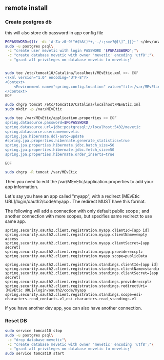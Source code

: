 

## remote install

### Create postgres db

this will also store db password in app config file

```bash
PGPASSWORD=$(tr -dc 'A-Za-z0-9!"#$%&()*+,-./:;<=>?@[\]^_{|}~' </dev/urandom | head -c 32  ; echo)
sudo -u postgres psql\
 -c "create user mevetic with login PASSWORD '$PGPASSWORD';"\
 -c "create database mevetic with owner 'mevetic' encoding 'utf8';"\
 -c "grant all privileges on database mevetic to mevetic;"


sudo tee /etc/tomcat10/Catalina/localhost/MEvEtic.xml <<- EOF
<?xml version="1.0" encoding="UTF-8"?>
<Context>
    <Environment name="spring.config.location" value="file:/var/MEvEtic/" type="java.lang.String"/>
</Context>
EOF

sudo chgrp tomcat /etc/tomcat10/Catalina/localhost/MEvEtic.xml
sudo mkdir -p /var/MEvEtic

sudo tee /var/MEvEtic/application.properties << EOF
spring.datasource.password=$PGPASSWORD
spring.datasource.url=jdbc:postgresql://localhost:5432/mevetic
spring.datasource.username=mevetic
spring.jpa.hibernate.ddl-auto=update
#spring.jpa.properties.hibernate.generate_statistics=true
spring.jpa.properties.hibernate.jdbc.batch_size=50
spring.jpa.properties.hibernate.jdbc.fetch_size=50
spring.jpa.properties.hibernate.order_inserts=true

EOF

sudo chgrp -R tomcat /var/MEvEtic
```

Then you need to edit the /var/MEvEtic/application.properties to add your app information.

Let's say you have an app called "myapp", with a redirect [MEvEtic URL]/login/oauth2/code/myapp . The redirect MUST have this format.

The following will add a connection with only default public scope ; and another connection with more scopes, but specifies same redirect to use same app.

```
spring.security.oauth2.client.registration.myapp.clientId=[app id]
spring.security.oauth2.client.registration.myapp.clientName=empty access
spring.security.oauth2.client.registration.myapp.clientSecret=[app secret]
spring.security.oauth2.client.registration.myapp.provider=ccplz
spring.security.oauth2.client.registration.myapp.scope=publicData

spring.security.oauth2.client.registration.standings.clientId=[app id]
spring.security.oauth2.client.registration.standings.clientName=standings
spring.security.oauth2.client.registration.standings.clientSecret=[app secret]
spring.security.oauth2.client.registration.standings.provider=ccplz
spring.security.oauth2.client.registration.standings.redirectUri=[MEvEtic URL]/login/oauth2/code/myapp
spring.security.oauth2.client.registration.standings.scope=esi-characters.read_contacts.v1,esi-characters.read_standings.v1
```

If you have another dev app, you can also have another connection.

### Reset DB

```bash
sudo service tomcat10 stop
sudo -u postgres psql\
 -c "drop database mevetic"\
 -c "create database mevetic with owner 'mevetic' encoding 'utf8';"\
 -c "grant all privileges on database mevetic to mevetic;"
sudo service tomcat10 start
```